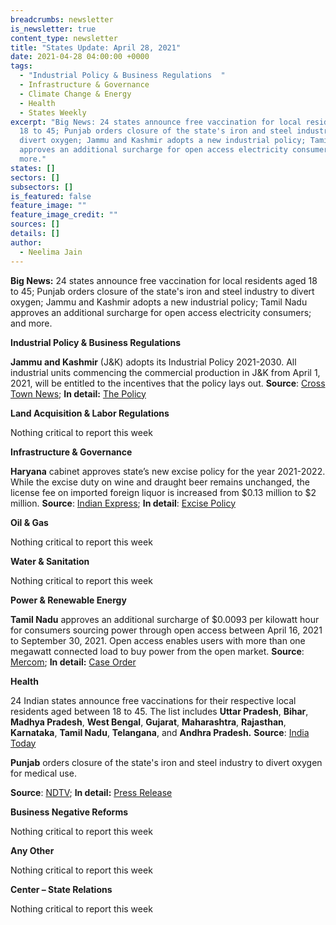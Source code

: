 ```yaml
---
breadcrumbs: newsletter
is_newsletter: true
content_type: newsletter
title: "States Update: April 28, 2021"
date: 2021-04-28 04:00:00 +0000
tags:
  - "Industrial Policy & Business Regulations  "
  - Infrastructure & Governance  
  - Climate Change & Energy
  - Health 
  - States Weekly
excerpt: "Big News: 24 states announce free vaccination for local residents aged
  18 to 45; Punjab orders closure of the state's iron and steel industry to
  divert oxygen; Jammu and Kashmir adopts a new industrial policy; Tamil Nadu
  approves an additional surcharge for open access electricity consumers; and
  more."
states: []
sectors: []
subsectors: []
is_featured: false
feature_image: ""
feature_image_credit: ""
sources: []
details: []
author:
  - Neelima Jain
---
```

**Big News:** 24 states announce free vaccination for local residents aged 18 to 45; Punjab orders closure of the state's iron and steel industry to divert oxygen; Jammu and Kashmir adopts a new industrial policy; Tamil Nadu approves an additional surcharge for open access electricity consumers; and more.

**Industrial Policy & Business Regulations**

**Jammu and Kashmir** (J&K) adopts its Industrial Policy 2021-2030. All industrial units commencing the commercial production in J&K from April 1, 2021, will be entitled to the incentives that the policy lays out. **Source**: [Cross Town News](https://www.crosstownnews.in/post/63096/no-stamp-duty-no-court-fee-for-corporates-to-invest-in-jak-.html); **In detail:** [The Policy](http://jkindustriescommerce.nic.in/Orders%202021/117%20IND%20OF%202021.pdf)

**Land Acquisition & Labor Regulations**

Nothing critical to report this week

**Infrastructure & Governance**

**Haryana** cabinet approves state’s new excise policy for the year 2021-2022. While the excise duty on wine and draught beer remains unchanged, the license fee on imported foreign liquor is increased from $0.13 million to $2 million. **Source**: [Indian Express](https://indianexpress.com/article/cities/chandigarh/haryana-cabinet-approves-new-excise-policy-removes-covid-cess-7285721/); **In detail**: [Excise Policy](https://haryanatax.gov.in/HEX/DownloadPDF?formName=/ExcisePolicy2021_22/Excise_Policy_2021_22_001.pdf)

**Oil & Gas**

Nothing critical to report this week

**Water & Sanitation**

Nothing critical to report this week

**Power & Renewable Energy**

**Tamil Nadu** approves an additional surcharge of $0.0093 per kilowatt hour for consumers sourcing power through open access between April 16, 2021 to September 30, 2021. Open access enables users with more than one megawatt connected load to buy power from the open market. **Source**: [Mercom](https://mercomindia.com/open-access-consumers-in-tamil-nadu-to-pay-additional-surcharge-of-%E2%82%B90-70-kwh/); **In detail:** [Case Order](http://www.tnerc.gov.in/orders/commn%20order/2021/TANGEDCO-MP18of2020.pdf)

**Health**

24 Indian states announce free vaccinations for their respective local residents aged between 18 to 45. The list includes **Uttar Pradesh**, **Bihar**, **Madhya Pradesh**, **West Bengal**, **Gujarat**, **Maharashtra**, **Rajasthan**, **Karnataka**, **Tamil Nadu**, **Telangana**, and **Andhra Pradesh.** **Source**: [India Today](https://www.indiatoday.in/coronavirus-outbreak/vaccine-updates/story/full-list-of-states-providing-free-covid-19-vaccine-from-may-1-1795067-2021-04-26)

**Punjab** orders closure of the state's iron and steel industry to divert oxygen for medical use.

**Source**: [NDTV](https://www.ndtv.com/india-news/punjab-government-shuts-iron-steel-industries-to-divert-oxygen-for-medical-use-2421261); **In detail:** [Press Release](http://www.diprpunjab.gov.in/?q=content/punjab-cm-orders-shutdown-industrial-operations-iron-steel-plants-divert-o2-medical-use)

**Business Negative Reforms**

Nothing critical to report this week

**Any Other**

Nothing critical to report this week

**Center – State Relations**

Nothing critical to report this week
